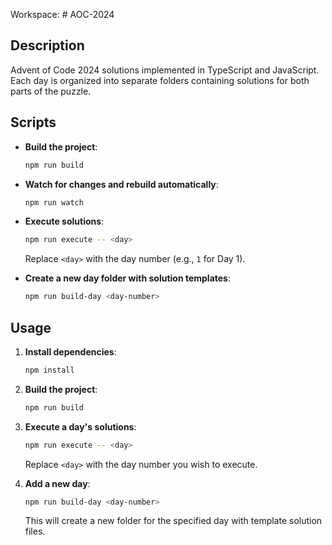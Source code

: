 Workspace: # AOC-2024

## Description

Advent of Code 2024 solutions implemented in TypeScript and JavaScript. Each day is organized into separate folders containing solutions for both parts of the puzzle.

## Scripts

- **Build the project**:

  ```sh
  npm run build
  ```

- **Watch for changes and rebuild automatically**:

  ```sh
  npm run watch
  ```

- **Execute solutions**:

  ```sh
  npm run execute -- <day>
  ```

  Replace `<day>` with the day number (e.g., `1` for Day 1).

- **Create a new day folder with solution templates**:

  ```sh
  npm run build-day <day-number>
  ```

## Usage

1. **Install dependencies**:

   ```sh
   npm install
   ```

2. **Build the project**:

   ```sh
   npm run build
   ```

3. **Execute a day's solutions**:

   ```sh
   npm run execute -- <day>
   ```

   Replace `<day>` with the day number you wish to execute.

4. **Add a new day**:

   ```sh
   npm run build-day <day-number>
   ```

   This will create a new folder for the specified day with template solution files.